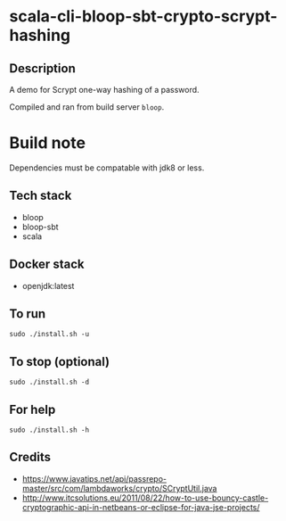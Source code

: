 # scala-cli-bloop-sbt-crypto-scrypt-hashing

## Description
A demo for Scrypt one-way hashing of
a password.

Compiled and ran from build server `bloop`.

# Build note
Dependencies must be compatable with jdk8 or less.

## Tech stack
- bloop
- bloop-sbt
- scala

## Docker stack
- openjdk:latest

## To run
`sudo ./install.sh -u`

## To stop (optional)
`sudo ./install.sh -d`

## For help
`sudo ./install.sh -h`

## Credits
- https://www.javatips.net/api/passrepo-master/src/com/lambdaworks/crypto/SCryptUtil.java
- http://www.itcsolutions.eu/2011/08/22/how-to-use-bouncy-castle-cryptographic-api-in-netbeans-or-eclipse-for-java-jse-projects/
